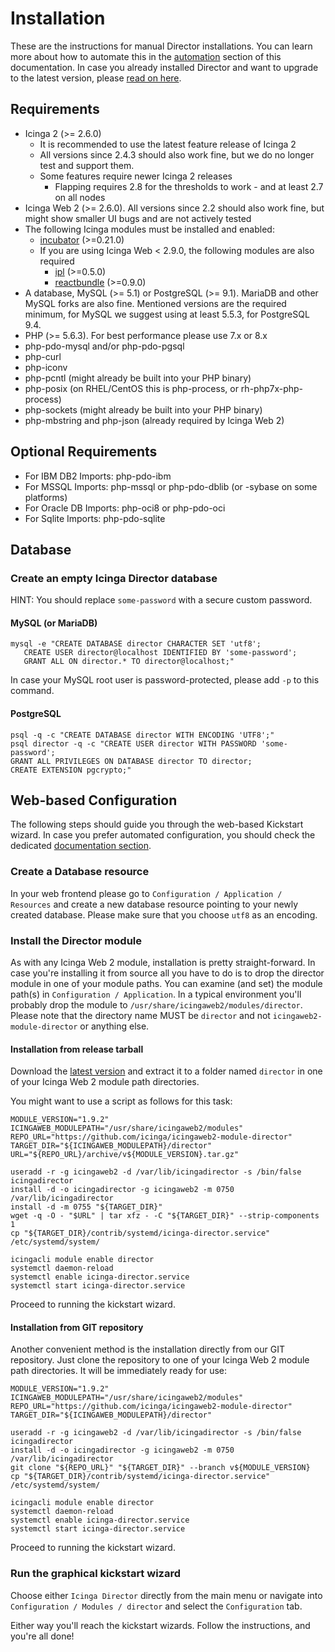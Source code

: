 <a id="Installation"></a>Installation
=====================================

These are the instructions for manual Director installations. You can
learn more about how to automate this in the [automation](03-Automation.md) section
of this documentation. In case you already installed Director and want to upgrade
to the latest version, please [read on here](05-Upgrading.md).

Requirements
------------

* Icinga 2 (&gt;= 2.6.0)
  * It is recommended to use the latest feature release of Icinga 2
  * All versions since 2.4.3 should also work fine, but
    we do no longer test and support them.
  * Some features require newer Icinga 2 releases
    * Flapping requires 2.8 for the thresholds to work - and at least 2.7 on all
      nodes
* Icinga Web 2 (&gt;= 2.6.0). All versions since 2.2 should also work fine, but
  might show smaller UI bugs and are not actively tested
* The following Icinga modules must be installed and enabled:
  * [incubator](https://github.com/Icinga/icingaweb2-module-incubator) (>=0.21.0)
  * If you are using Icinga Web &lt; 2.9.0, the following modules are also required
    * [ipl](https://github.com/Icinga/icingaweb2-module-ipl) (>=0.5.0)
    * [reactbundle](https://github.com/Icinga/icingaweb2-module-reactbundle) (>=0.9.0)
* A database, MySQL (&gt;= 5.1) or PostgreSQL (&gt;= 9.1). MariaDB and other
  MySQL forks are also fine. Mentioned versions are the required minimum,
  for MySQL we suggest using at least 5.5.3, for PostgreSQL 9.4.
* PHP (>= 5.6.3). For best performance please use 7.x or 8.x
* php-pdo-mysql and/or php-pdo-pgsql
* php-curl
* php-iconv
* php-pcntl (might already be built into your PHP binary)
* php-posix (on RHEL/CentOS this is php-process, or rh-php7x-php-process)
* php-sockets (might already be built into your PHP binary)
* php-mbstring and php-json (already required by Icinga Web 2)

Optional Requirements
---------------------
* For IBM DB2 Imports: php-pdo-ibm
* For MSSQL Imports: php-mssql or php-pdo-dblib (or -sybase on some platforms)
* For Oracle DB Imports: php-oci8 or php-pdo-oci
* For Sqlite Imports: php-pdo-sqlite

Database
--------

### Create an empty Icinga Director database

HINT: You should replace `some-password` with a secure custom password.

#### MySQL (or MariaDB)

    mysql -e "CREATE DATABASE director CHARACTER SET 'utf8';
       CREATE USER director@localhost IDENTIFIED BY 'some-password';
       GRANT ALL ON director.* TO director@localhost;"

In case your MySQL root user is password-protected, please add `-p` to this
command.

#### PostgreSQL

    psql -q -c "CREATE DATABASE director WITH ENCODING 'UTF8';"
    psql director -q -c "CREATE USER director WITH PASSWORD 'some-password';
    GRANT ALL PRIVILEGES ON DATABASE director TO director;
    CREATE EXTENSION pgcrypto;"

Web-based Configuration
-----------------------

The following steps should guide you through the web-based Kickstart wizard.
In case you prefer automated configuration, you should check the dedicated
[documentation section](03-Automation.md).

### Create a Database resource

In your web frontend please go to `Configuration / Application / Resources`
and create a new database resource pointing to your newly created database.
Please make sure that you choose `utf8` as an encoding.


### Install the Director module

As with any Icinga Web 2 module, installation is pretty straight-forward. In
case you're installing it from source all you have to do is to drop the director
module in one of your module paths. You can examine (and set) the module path(s)
in `Configuration / Application`. In a typical environment you'll probably drop the
module to `/usr/share/icingaweb2/modules/director`. Please note that the directory
name MUST be `director` and not `icingaweb2-module-director` or anything else.

#### Installation from release tarball

Download the [latest version](https://github.com/Icinga/icingaweb2-module-director/releases)
and extract it to a folder named `director` in one of your Icinga Web 2 module path directories.

You might want to use a script as follows for this task:

```shell
MODULE_VERSION="1.9.2"
ICINGAWEB_MODULEPATH="/usr/share/icingaweb2/modules"
REPO_URL="https://github.com/icinga/icingaweb2-module-director"
TARGET_DIR="${ICINGAWEB_MODULEPATH}/director"
URL="${REPO_URL}/archive/v${MODULE_VERSION}.tar.gz"

useradd -r -g icingaweb2 -d /var/lib/icingadirector -s /bin/false icingadirector
install -d -o icingadirector -g icingaweb2 -m 0750 /var/lib/icingadirector
install -d -m 0755 "${TARGET_DIR}"
wget -q -O - "$URL" | tar xfz - -C "${TARGET_DIR}" --strip-components 1
cp "${TARGET_DIR}/contrib/systemd/icinga-director.service" /etc/systemd/system/

icingacli module enable director
systemctl daemon-reload
systemctl enable icinga-director.service
systemctl start icinga-director.service
```

Proceed to running the kickstart wizard.

#### Installation from GIT repository

Another convenient method is the installation directly from our GIT repository.
Just clone the repository to one of your Icinga Web 2 module path directories.
It will be immediately ready for use:

```shell
MODULE_VERSION="1.9.2"
ICINGAWEB_MODULEPATH="/usr/share/icingaweb2/modules"
REPO_URL="https://github.com/icinga/icingaweb2-module-director"
TARGET_DIR="${ICINGAWEB_MODULEPATH}/director"

useradd -r -g icingaweb2 -d /var/lib/icingadirector -s /bin/false icingadirector
install -d -o icingadirector -g icingaweb2 -m 0750 /var/lib/icingadirector
git clone "${REPO_URL}" "${TARGET_DIR}" --branch v${MODULE_VERSION}
cp "${TARGET_DIR}/contrib/systemd/icinga-director.service" /etc/systemd/system/

icingacli module enable director
systemctl daemon-reload
systemctl enable icinga-director.service
systemctl start icinga-director.service
```

Proceed to running the kickstart wizard.

### Run the graphical kickstart wizard

Choose either `Icinga Director` directly from the main menu or
navigate into `Configuration / Modules / director` and select the `Configuration`
tab.

Either way you'll reach the kickstart wizards. Follow the instructions, and
you're all done!
